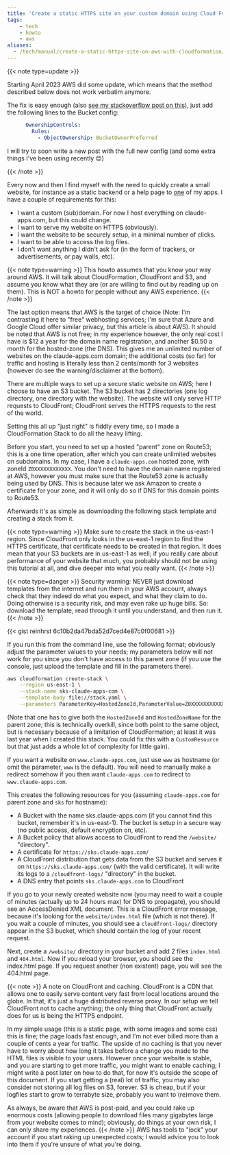 ```yaml
---
title: 'Create a static HTTPS site on your custom domain using Cloud Formation'
tags:
    - tech
    - howto
    - aws
aliases:
  - /tech/manual/create-a-static-https-site-on-aws-with-cloudformation/
---
```


{{< note type=update >}}

Starting April 2023 AWS did some update, which means that the method described below does not work verbatim anymore.

The fix is easy enough (also [see my stackoverflow post on this][1]), just add the following lines to the Bucket config:

```yaml
      OwnershipControls:
        Rules:
          - ObjectOwnership: BucketOwnerPreferred
```

I will try to soon write a new post with the full new config (and some extra things I've been using recently 😊)

[1]: https://stackoverflow.com/questions/70645117/enable-s3-acl-access-for-cloudfront-logs/76417890#76417890

{{< /note >}}

<!--begin-summary-->
Every now and then I find myself with the need to quickly create a small website, for instance as a static backend or a help page to [one](https://sks.claude-apps.com/) of my apps.
I have a couple of requirements for this:

- I want a custom (sub)domain. For now I host everything on claude-apps.com, but this could change.
- I want to serve my website on HTTPS (obviously).
- I want the website to be securely setup, in a minimal number of clicks.
- I want to be able to access the log files.
- I don't want anything I didn't ask for (in the form of trackers, or advertisements, or pay walls, etc).
<!--end-summary-->

{{< note type=warning >}}
This howto assumes that you know your way around AWS.
It will talk about CloudFormation, CloudFront and S3, and assume you know what they are (or are willing to find out by reading up on them).
This is NOT a howto for people without any AWS experience.
{{< /note >}}

The last option means that AWS is the target of choice (Note: I'm contrasting it here to "free" webhosting services; I'm sure that Azure and Google Cloud offer similar privacy, but this article is about AWS).
It should be noted that AWS is not free; in my experience however, the only real cost I have is $12 a year for the domain name registration, and another $0.50 a month for the hosted-zone (the DNS).
This gives me an unlimited number of websites on the claude-apps.com domain; the additional costs (so far) for traffic and hosting is literally less than 2 cents/month for 3 websites (however do see the warning/disclaimer at the bottom).

There are multiple ways to set up a secure static website on AWS; here I choose to have an S3 bucket.
The S3 bucket has 2 directories (one log directory, one directory with the website).
The website will only serve HTTP requests to CloudFront; CloudFront serves the HTTPS requests to the rest of the world.

Setting this all up "just right" is fiddly every time, so I made a CloudFormation Stack to do all the heavy lifting.

Before you start, you need to set up a hosted "parent" zone on Route53; this is a one time operation, after which you can create unlimited websites on subdomains.
In my case, I have a `claude-apps.com` hosted zone, with zoneId `Z0XXXXXXXXXXXX`.
You don't need to have the domain name registered at AWS, however you must make sure that the Route53 zone is actually being used by DNS.
This is because later we ask Amazon to create a certificate for your zone, and it will only do so if DNS for this domain points to Route53.

Afterwards it's as simple as downloading the following stack template and creating a stack from it.

{{< note type=warning >}}
Make sure to create the stack in the us-east-1 region.
Since CloudFront only looks in the us-east-1 region to find the HTTPS certificate, that certificate needs to be created in that region.
It does mean that your S3 buckets are in us-east-1 as well; if you really care about performance of your website that much, you probably should not be using this tutorial at all, and dive deeper into what you really want.
{{< /note >}}

{{< note type=danger >}}
Security warning: NEVER just download templates from the internet and run them in your AWS account, always check that they indeed do what you expect, and what they claim to do.
Doing otherwise is a security risk, and may even rake up huge bills.
So: download the template, read through it until you understand, and then run it.
{{< /note >}}

{{< gist reinhrst 6c10b2da47bda52d7ced4e87c0f00681 >}}

If you run this from the command line, use the following format; obviously adjust the parameter values to your needs; my parameters below will not work for you since you don't have access to this parent zone (if you use the console, just upload the template and fill in the parameters there).

```bash
aws cloudformation create-stack \
    --region us-east-1 \
    --stack-name sks-claude-apps-com \
    --template-body file://stack.yaml \
    --parameters ParameterKey=HostedZoneId,ParameterValue=Z0XXXXXXXXXXXX ParameterKey=HostedZoneName,ParameterValue=claude-apps.com ParameterKey=Hostname,ParameterValue=sks ParameterKey=PriceClass,ParameterValue=PriceClass_100
```

(Note that one has to give both the `HostedZoneId` and `HostedZoneName` for the parent zone; this is technically overkill, since both point to the same object, but is necessary because of a limitation of CloudFormation; at least it was last year when I created this stack. You could fix this with a `CustomResource` but that just adds a whole lot of complexity for little gain).

If you want a website on `www.claude-apps.com`, just use `www` as hostname (or omit the parameter, `www` is the default).
You will need to manually make a redirect somehow if you then want `claude-apps.com` to redirect to `www.claude-apps.com`.

This creates the following resources for you (assuming `claude-apps.com` for parent zone and `sks` for hostname):

- A Bucket with the name sks.claude-apps.com (if you cannot find this bucket, remember it's in us-east-1). The bucket is setup in a secure way (no public access, default encryption on, etc).
- A Bucket policy that allows access to CloudFront to read the `/website/` "directory".
- A certificate for `https://sks.claude-apps.com/`
- A CloudFront distribution that gets data from the S3 bucket and serves it on `https://sks.claude-apps.com/` (with the valid certificate). It will write its logs to a `/cloudfront-logs/` "directory" in the bucket.
- A DNS entry that points `sks.claude-apps.com` to CloudFront

If you go to your newly created website now (you may need to wait a couple of minutes (actually up to 24 hours max) for DNS to propagate), you should see an AccessDenied XML document.
This is a CloudFront error message, because it's looking for the `website/index.html` file (which is not there).
If you wait a couple of minutes, you should see a `cloudfront-logs/` directory appear in the S3 bucket, which should contain the log of your recent request.

Next, create a `/website/` directory in your bucket and add 2 files `index.html` and `404.html`.
Now if you reload your browser, you should see the index.html page.
If you request another (non existent) page, you will see the 404.html page.

{{< note >}}
A note on CloudFront and caching.
CloudFront is a CDN that allows one to easily serve content very fast from local locations around the globe.
In that, it's just a huge distributed reverse proxy.
In our setup we tell CloudFront not to cache anything; the only thing that CloudFront actually does for us is being the HTTPS endpoint.

In my simple usage (this is a static page, with some images and some css) this is fine; the page loads fast enough, and I'm not ever billed more than a couple of cents a year for traffic.
The upside of no caching is that you never have to worry about how long it takes before a change you made to the HTML files is visible to your users.
However once your website is stable, and you are starting to get more traffic, you might want to enable caching; I might write a post later on how to do that, for now it's outside the scope of this document.
If you start getting a (real) lot of traffic, you may also consider not storing all log files on S3, forever.
S3 is cheap, but if your logfiles start to grow to terrabyte size, probably you want to (re)move them.

As always, be aware that AWS is post-paid, and you could rake up enormous costs (allowing people to download files many gigabytes large from your website comes to mind); obviously, do things at your own risk, I can only share my experiences.
{{< /note >}}
AWS has tools to "lock" your account if you start raking up unexpected costs; I would advice you to look into them if you're unsure of what you're doing.


